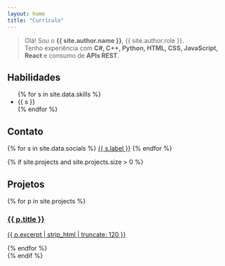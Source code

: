```yaml
---
layout: home
title: "Currículo"
---
```


> Olá! Sou o **{{ site.author.name }}**, {{ site.author.role }}.  
Tenho experiência com **C#, C++, Python, HTML, CSS, JavaScript, React** e consumo de **APIs REST**.

## Habilidades
<ul class="chips">
{% for s in site.data.skills %}
  <li>{{ s }}</li>
{% endfor %}
</ul>

## Contato
<div class="socials">
{% for s in site.data.socials %}
  <a class="btn" href="{{ s.url }}" target="_blank" rel="noopener">{{ s.label }}</a>
{% endfor %}
</div>

{% if site.projects and site.projects.size > 0 %}
## Projetos
<div class="cards">
  {% for p in site.projects %}
  <a class="card" href="{{ p.url | relative_url }}">
    <h3>{{ p.title }}</h3>
    <p>{{ p.excerpt | strip_html | truncate: 120 }}</p>
  </a>
  {% endfor %}
</div>
{% endif %}
